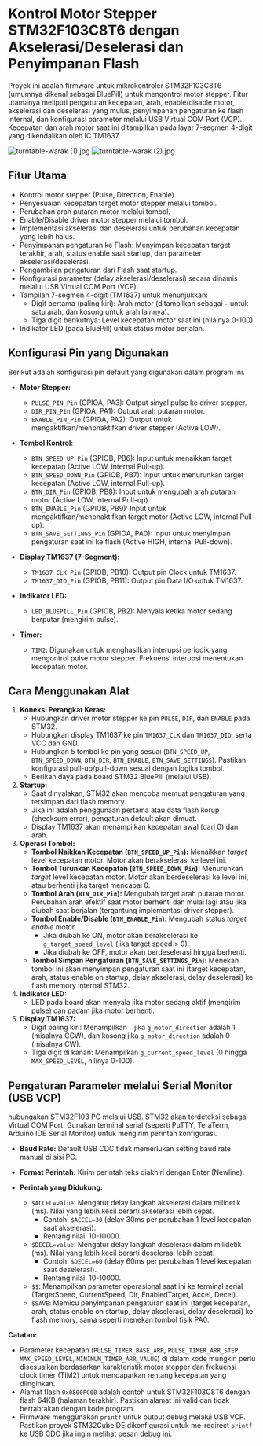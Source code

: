 # Kontrol Motor Stepper STM32F103C8T6 dengan Akselerasi/Deselerasi dan Penyimpanan Flash

Proyek ini adalah firmware untuk mikrokontroler STM32F103C8T6 (umumnya dikenal sebagai BluePill) untuk mengontrol motor stepper. Fitur utamanya meliputi pengaturan kecepatan, arah, enable/disable motor, akselerasi dan deselerasi yang mulus, penyimpanan pengaturan ke flash internal, dan konfigurasi parameter melalui USB Virtual COM Port (VCP). Kecepatan dan arah motor saat ini ditampilkan pada layar 7-segmen 4-digit yang dikendalikan oleh IC TM1637.

<!-- [title](https://www.example.com) -->


![turntable-warak (1).jpg](https://github.com/yuuahmad-aii/turntable-warak-c8t6/blob/ddb2357697330bfb17e6dda4644764bab31d2d37/turntable-warak%20(1).jpg)
![turntable-warak (2).jpg](https://github.com/yuuahmad-aii/turntable-warak-c8t6/blob/6aa412e21622da010dca6b34cc4982bb0669dbf2/turntable-warak%20(2).jpg)

## Fitur Utama

* Kontrol motor stepper (Pulse, Direction, Enable).
* Penyesuaian kecepatan target motor stepper melalui tombol.
* Perubahan arah putaran motor melalui tombol.
* Enable/Disable driver motor stepper melalui tombol.
* Implementasi akselerasi dan deselerasi untuk perubahan kecepatan yang lebih halus.
* Penyimpanan pengaturan ke Flash: Menyimpan kecepatan target terakhir, arah, status enable saat startup, dan parameter akselerasi/deselerasi.
* Pengambilan pengaturan dari Flash saat startup.
* Konfigurasi parameter (delay akselerasi/deselerasi) secara dinamis melalui USB Virtual COM Port (VCP).
* Tampilan 7-segmen 4-digit (TM1637) untuk menunjukkan:
    * Digit pertama (paling kiri): Arah motor (ditampilkan sebagai `-` untuk satu arah, dan kosong untuk arah lainnya).
    * Tiga digit berikutnya: Level kecepatan motor saat ini (nilainya 0-100).
* Indikator LED (pada BluePill) untuk status motor berjalan.

## Konfigurasi Pin yang Digunakan

Berikut adalah konfigurasi pin default yang digunakan dalam program ini.

* **Motor Stepper:**
    * `PULSE_PIN_Pin` (GPIOA, PA3): Output sinyal pulse ke driver stepper.
    * `DIR_PIN_Pin` (GPIOA, PA1): Output arah putaran motor.
    * `ENABLE_PIN_Pin` (GPIOA, PA2): Output untuk mengaktifkan/menonaktifkan driver stepper (Active LOW).
* **Tombol Kontrol:**
    * `BTN_SPEED_UP_Pin` (GPIOB, PB6): Input untuk menaikkan target kecepatan (Active LOW, internal Pull-up).
    * `BTN_SPEED_DOWN_Pin` (GPIOB, PB7): Input untuk menurunkan target kecepatan (Active LOW, internal Pull-up).
    * `BTN_DIR_Pin` (GPIOB, PB8): Input untuk mengubah arah putaran motor (Active LOW, internal Pull-up).
    * `BTN_ENABLE_Pin` (GPIOB, PB9): Input untuk mengaktifkan/menonaktifkan target motor (Active LOW, internal Pull-up).
    * `BTN_SAVE_SETTINGS_Pin` (GPIOA, PA0): Input untuk menyimpan pengaturan saat ini ke flash (Active HIGH, internal Pull-down).
* **Display TM1637 (7-Segment):**
    * `TM1637_CLK_Pin` (GPIOB, PB10): Output pin Clock untuk TM1637.
    * `TM1637_DIO_Pin` (GPIOB, PB11): Output pin Data I/O untuk TM1637.
* **Indikator LED:**
    * `LED_BLUEPILL_Pin` (GPIOB, PB2): Menyala ketika motor sedang berputar (mengirim pulse).

* **Timer:**
    * `TIM2`: Digunakan untuk menghasilkan interupsi periodik yang mengontrol pulse motor stepper. Frekuensi interupsi menentukan kecepatan motor.

## Cara Menggunakan Alat

1.  **Koneksi Perangkat Keras:**
    * Hubungkan driver motor stepper ke pin `PULSE`, `DIR`, dan `ENABLE` pada STM32.
    * Hubungkan display TM1637 ke pin `TM1637_CLK` dan `TM1637_DIO`, serta VCC dan GND.
    * Hubungkan 5 tombol ke pin yang sesuai (`BTN_SPEED_UP`, `BTN_SPEED_DOWN`, `BTN_DIR`, `BTN_ENABLE`, `BTN_SAVE_SETTINGS`). Pastikan konfigurasi pull-up/pull-down sesuai dengan logika tombol.
    * Berikan daya pada board STM32 BluePill (melalui USB).
2.  **Startup:**
    * Saat dinyalakan, STM32 akan mencoba memuat pengaturan yang tersimpan dari flash memory.
    * Jika ini adalah penggunaan pertama atau data flash korup (checksum error), pengaturan default akan dimuat.
    * Display TM1637 akan menampilkan kecepatan awal (dari 0) dan arah.
3.  **Operasi Tombol:**
    * **Tombol Naikkan Kecepatan (`BTN_SPEED_UP_Pin`):** Menaikkan *target* level kecepatan motor. Motor akan berakselerasi ke level ini.
    * **Tombol Turunkan Kecepatan (`BTN_SPEED_DOWN_Pin`):** Menurunkan *target* level kecepatan motor. Motor akan berdeselerasi ke level ini, atau berhenti jika target mencapai 0.
    * **Tombol Arah (`BTN_DIR_Pin`):** Mengubah target arah putaran motor. Perubahan arah efektif saat motor berhenti dan mulai lagi atau jika diubah saat berjalan (tergantung implementasi driver stepper).
    * **Tombol Enable/Disable (`BTN_ENABLE_Pin`):** Mengubah status *target enable* motor.
        * Jika diubah ke ON, motor akan berakselerasi ke `g_target_speed_level` (jika target speed > 0).
        * Jika diubah ke OFF, motor akan berdeselerasi hingga berhenti.
    * **Tombol Simpan Pengaturan (`BTN_SAVE_SETTINGS_Pin`):** Menekan tombol ini akan menyimpan pengaturan saat ini (target kecepatan, arah, status enable on startup, delay akselerasi, delay deselerasi) ke flash memory internal STM32.
4.  **Indikator LED:** 
    * LED pada board akan menyala jika motor sedang aktif (mengirim pulse) dan padam jika motor berhenti.
5.  **Display TM1637:**
    * Digit paling kiri: Menampilkan `-` jika `g_motor_direction` adalah 1 (misalnya CCW), dan kosong jika `g_motor_direction` adalah 0 (misalnya CW).
    * Tiga digit di kanan: Menampilkan `g_current_speed_level` (0 hingga `MAX_SPEED_LEVEL`, nilinya 0-100).

## Pengaturan Parameter melalui Serial Monitor (USB VCP)
 hubungakan STM32F103 PC melalui USB. STM32 akan terdeteksi sebagai Virtual COM Port. Gunakan terminal serial (seperti PuTTY, TeraTerm, Arduino IDE Serial Monitor) untuk mengirim perintah konfigurasi.

* **Baud Rate:** Default USB CDC tidak memerlukan setting baud rate manual di sisi PC.
* **Format Perintah:** Kirim perintah teks diakhiri dengan Enter (Newline).

* **Perintah yang Didukung:**
    * `$ACCEL=value`: Mengatur delay langkah akselerasi dalam milidetik (ms). Nilai yang lebih kecil berarti akselerasi lebih cepat.
        * Contoh: `$ACCEL=30` (delay 30ms per perubahan 1 level kecepatan saat akselerasi).
        * Rentang nilai: 10-10000.
    * `$DECEL=value`: Mengatur delay langkah deselerasi dalam milidetik (ms). Nilai yang lebih kecil berarti deselerasi lebih cepat.
        * Contoh: `$DECEL=60` (delay 60ms per perubahan 1 level kecepatan saat deselerasi).
        * Rentang nilai: 10-10000.
    * `$$`: Menampilkan parameter operasional saat ini ke terminal serial (TargetSpeed, CurrentSpeed, Dir, EnabledTarget, Accel, Decel).
    * `$SAVE`: Memicu penyimpanan pengaturan saat ini (target kecepatan, arah, status enable on startup, delay akselerasi, delay deselerasi) ke flash memory, sama seperti menekan tombol fisik PA0.

**Catatan:**
* Parameter kecepatan (`PULSE_TIMER_BASE_ARR`, `PULSE_TIMER_ARR_STEP`, `MAX_SPEED_LEVEL`, `MINIMUM_TIMER_ARR_VALUE`) di dalam kode mungkin perlu disesuaikan berdasarkan karakteristik motor stepper dan frekuensi clock timer (TIM2) untuk mendapatkan rentang kecepatan yang diinginkan.
* Alamat flash `0x0800FC00` adalah contoh untuk STM32F103C8T6 dengan flash 64KB (halaman terakhir). Pastikan alamat ini valid dan tidak bertabrakan dengan kode program.
* Firmware menggunakan `printf` untuk output debug melalui USB VCP. Pastikan proyek STM32CubeIDE dikonfigurasi untuk me-redirect `printf` ke USB CDC jika ingin melihat pesan debug ini.